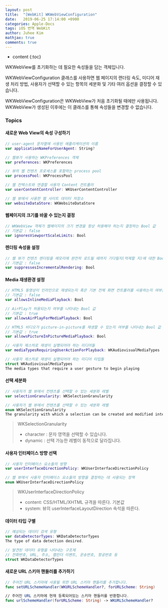 ```yaml
---
layout: post
title:  "[WebKit] WKWebViewConfiguration"
date:   2019-06-25 17:14:00 +0900
categories: Apple-Docs
tags: iOS 번역 WebKit
author: Juhee Kim
mathjax: true
comments: true
---
```


* content
{:toc}

WKWebView를 초기화하는 데 필요한 속성들을 담는 객체입니다.

WKWebViewConfiguration 클래스를 사용하면 웹 페이지의 랜더링 속도, 미디어 재생 처리 방법, 사용자가 선택할 수 있는 항목의 세분화 및 기타 여러 옵션을 결정할 수 있습니다.

WKWebViewConfiguration은 WKWebView가 처음 초기화될 때에만 사용됩니다. WKWebView가 생성된 이후에는 이 클래스를 통해 속성들을 변경할 수 없습니다.

### Topics
#### 새로운 Web View의 속성 구성하기
```swift
// user-agent 문자열에 사용된 애플리케이션의 이름
var applicationNameForUserAgent: String?

// 웹뷰가 사용하는 WKPreferences 객체
var preferences: WKPreferences

// 뷰의 웹 컨텐츠 프로세스를 포함하는 process pool
var processPool: WKProcessPool

// 웹 컨텍스트와 연결할 사용자 Content 컨트롤러
var userContentController: WKUserContentController

// 웹 뷰에서 사용한 웹 사이트 데이터 저장소
var websiteDataStore: WKWebsiteDataStore
```

#### 웹페이지의 크기를 바꿀 수 있는지 결정
```swift
// WKWebView 객체가 웹페이지의 크기 변경을 항상 허용해야 하는지 결정하는 Bool 값
// 기본값 : false
var ignoresViewportScaleLimits: Bool
```

#### 렌더링 속성을 설정
```swift
// 웹 뷰가 컨텐츠 렌더링을 메모리에 완전히 로드될 때까지 기다릴지(억제할 지)에 대한 Bool 값
// 기본값 : false
var suppressesIncrementalRendering: Bool
```

#### Media 재생환경 설정
```swift
// HTML5 동영상이 인라인으로 재생되는지 혹은 기본 전체 화면 컨트롤러를 사용하는지 여부를 나타내는 Bool 값
// 기본값 : false
var allowsInlineMediaPlayback: Bool

// AirPlay가 허용되는지 여부를 나타내는 Bool 값
// 기본값 : true
var allowsAirPlayForMediaPlayback: Bool

// HTML5 비디오가 picture-in-picture를 재생할 수 있는지 여부를 나타내는 Bool 값
// 기본값 : true
var allowsPictureInPictureMediaPlayback: Bool

// 사용자 제스처로 재생이 실행되어야 하는 미디어들
var mediaTypesRequiringUserActionForPlayback: WKAudiovisualMediaTypes

// 사용자 제스처로 재생이 실행되어야 하는 미디어 타입들
struct WKAudiovisualMediaTypes
The media types that require a user gesture to begin playing
```

#### 선택 세분화
```swift
// 사용자가 웹 뷰에서 컨텐츠를 선택할 수 있는 세분화 레벨
var selectionGranularity: WKSelectionGranularity

// 사용자가 웹 뷰에서 컨텐츠를 선택할 수 있는 세분화 레벨
enum WKSelectionGranularity
The granularity with which a selection can be created and modified interactively.
```
> WKSelectionGranularity
> * character : 문자 영역을 선택할 수 있습니다.
> * dynamic : 선택 가능한 레벨이 동적으로 달라집니다.

#### 사용자 인터페이스 방향 선택
```swift
// 사용자 인터페이스 요소들의 방향
var userInterfaceDirectionPolicy: WKUserInterfaceDirectionPolicy

// 웹 뷰에서 사용자 인터페이스 요소들의 방향을 결정하는 데 사용되는 정책
enum WKUserInterfaceDirectionPolicy
```
> WKUserInterfaceDirectionPolicy
> * content: CSS/HTML/XHTML 규격을 따른다. 기본값
> * system: 뷰의 userInterfaceLayoutDirection 속석을 따른다.

#### 데이터 타입 구별
```swift
// 예상되는 데이터 검색 유형
var dataDetectorTypes: WKDataDetectorTypes
The type of data detection desired.

// 발견된 데이터 유형을 나타내는 구조체
// 전화번호, URL, 주소, 캘린더 이벤트, 운송번호, 항공번호 등
struct WKDataDetectorTypes
```

#### 새로운 URL 스키마 핸들러를 추가하기
```swift
// 주어진 URL 스키마에 사용될 위한 URL 스키마 핸들러를 추가합니다.
func setURLSchemeHandler(WKURLSchemeHandler?, forURLScheme: String)

// 주어진 URL 스키마에 현재 등록되어있는 스키마 핸들러를 반환합니다.
func urlSchemeHandler(forURLScheme: String) -> WKURLSchemeHandler?
```
